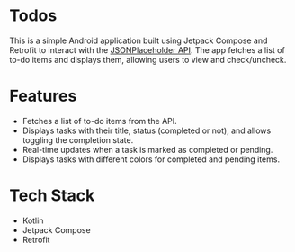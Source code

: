 # Todos

This is a simple Android application built using Jetpack Compose and Retrofit to interact with the <a href = "https://jsonplaceholder.typicode.com/todos">JSONPlaceholder API</a>. The app fetches a list of to-do items and displays them, allowing users to view and check/uncheck.

# Features
- Fetches a list of to-do items from the API.
- Displays tasks with their title, status (completed or not), and allows toggling the completion state.
- Real-time updates when a task is marked as completed or pending.
- Displays tasks with different colors for completed and pending items.

# Tech Stack
- Kotlin
- Jetpack Compose
- Retrofit
